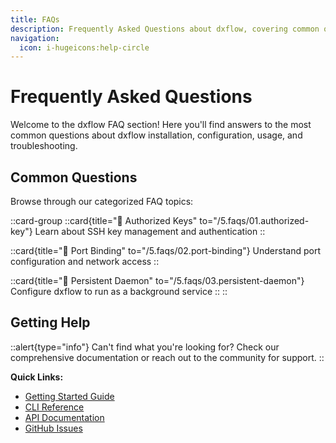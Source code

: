 ```yaml
---
title: FAQs
description: Frequently Asked Questions about dxflow, covering common queries and troubleshooting tips to help users navigate
navigation:
  icon: i-hugeicons:help-circle
---
```


# Frequently Asked Questions

Welcome to the dxflow FAQ section! Here you'll find answers to the most common questions about dxflow installation, configuration, usage, and troubleshooting.

## Common Questions

Browse through our categorized FAQ topics:

::card-group
  ::card{title="🔐 Authorized Keys" to="/5.faqs/01.authorized-key"}
  Learn about SSH key management and authentication
  ::

  ::card{title="🔌 Port Binding" to="/5.faqs/02.port-binding"}
  Understand port configuration and network access
  ::

  ::card{title="🔄 Persistent Daemon" to="/5.faqs/03.persistent-daemon"}
  Configure dxflow to run as a background service
  ::
::

## Getting Help

::alert{type="info"}
Can't find what you're looking for? Check our comprehensive documentation or reach out to the community for support.
::

**Quick Links:**
- [Getting Started Guide](/1.getting-started)
- [CLI Reference](/3.cli)
- [API Documentation](/4.api)
- [GitHub Issues](https://github.com/diphyx/dxflow/issues)
